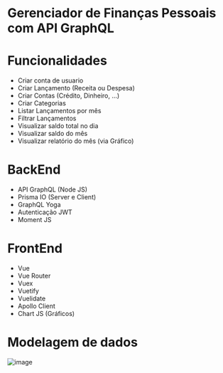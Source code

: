 # Gerenciador de Finanças Pessoais com API GraphQL

# Funcionalidades

- Criar conta de usuario
- Criar Lançamento (Receita ou Despesa)
- Criar Contas (Crédito, Dinheiro, ...)
- Criar Categorias
- Listar Lançamentos por mês
- Filtrar Lançamentos
- Visualizar saldo total no dia
- Visualizar saldo do mês
- Visualizar relatório do mês (via Gráfico)

# BackEnd

- API GraphQL (Node JS)
- Prisma IO (Server e Client)
- GraphQL Yoga
- Autenticação JWT
- Moment JS

# FrontEnd

- Vue
- Vue Router
- Vuex
- Vuetify
- Vuelidate
- Apollo Client
- Chart JS (Gráficos)

# Modelagem de dados

![image](https://user-images.githubusercontent.com/43359365/147829490-2b06c2bc-6744-4ee8-b9e1-6558e5f4bc5f.png)
